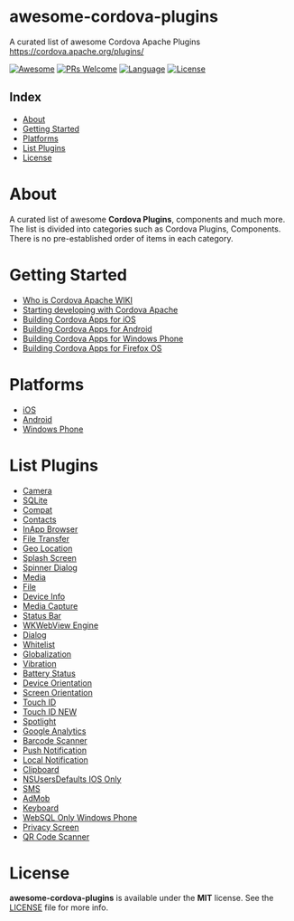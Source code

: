# awesome-cordova-plugins
A curated list of awesome Cordova Apache Plugins https://cordova.apache.org/plugins/

[![Awesome](https://cdn.rawgit.com/sindresorhus/awesome/d7305f38d29fed78fa85652e3a63e154dd8e8829/media/badge.svg)](https://github.com/sindresorhus/awesome)
[![PRs Welcome](https://img.shields.io/badge/PRs-welcome-brightgreen.svg)](http://makeapullrequest.com)
[![Language](https://img.shields.io/badge/language-objective--c-green.svg)](https://developer.apple.com/reference/objectivec)
[![License](https://img.shields.io/badge/license-MIT-blue.svg)](https://github.com/rdn87/cordova-plugin-gctouch-id/blob/master/LICENSE)

## Index

- [About](#about)
- [Getting Started](#getting-started)
- [Platforms](#platforms)
- [List Plugins](#list-plugins)
- [License](#license)

# About

A curated list of awesome **Cordova Plugins**, components and much more.
The list is divided into categories such as Cordova Plugins, Components. 
There is no pre-established order of items in each category.

# Getting Started

* [Who is Cordova Apache WIKI](https://it.wikipedia.org/wiki/Apache_Cordova)
* [Starting developing with Cordova Apache](https://cordova.apache.org/#getstarted)
* [Building Cordova Apps for iOS](https://cordova.apache.org/docs/en/latest/guide/platforms/ios/)
* [Building Cordova Apps for Android](https://cordova.apache.org/docs/en/latest/guide/platforms/android/)
* [Building Cordova Apps for Windows Phone](https://cordova.apache.org/docs/en/7.x/guide/platforms/wp8/)
* [Building Cordova Apps for Firefox OS](https://hacks.mozilla.org/2014/02/building-cordova-apps-for-firefox-os/)

# Platforms

* [iOS](https://github.com/apache/cordova-ios)
* [Android](https://github.com/apache/cordova-android)
* [Windows Phone](https://github.com/apache/cordova-wp8)

# List Plugins
* [Camera](https://github.com/apache/cordova-plugin-camera)
* [SQLite](https://github.com/litehelpers/Cordova-sqlite-storage)
* [Compat](https://github.com/apache/cordova-plugin-compat)
* [Contacts](https://github.com/apache/cordova-plugin-contacts)
* [InApp Browser](https://github.com/apache/cordova-plugin-inappbrowser)
* [File Transfer](https://github.com/apache/cordova-plugin-file-transfer)
* [Geo Location](https://github.com/apache/cordova-plugin-geolocation)
* [Splash Screen](https://github.com/apache/cordova-plugin-splashscreen)
* [Spinner Dialog](https://github.com/greybax/cordova-plugin-native-spinner)
* [Media](https://github.com/apache/cordova-plugin-media)
* [File](https://github.com/apache/cordova-plugin-file)
* [Device Info](https://github.com/apache/cordova-plugin-device)
* [Media Capture](https://github.com/apache/cordova-plugin-media-capture)
* [Status Bar](https://github.com/apache/cordova-plugin-statusbar)
* [WKWebView Engine](https://github.com/apache/cordova-plugin-wkwebview-engine)
* [Dialog](https://github.com/apache/cordova-plugin-dialogs)
* [Whitelist](https://github.com/apache/cordova-plugin-whitelist)
* [Globalization](https://github.com/apache/cordova-plugin-globalization)
* [Vibration](https://github.com/apache/cordova-plugin-vibration)
* [Battery Status](https://github.com/apache/cordova-plugin-battery-status)
* [Device Orientation](https://github.com/apache/cordova-plugin-device-orientation)
* [Screen Orientation](https://github.com/apache/cordova-plugin-screen-orientation)
* [Touch ID](https://github.com/EddyVerbruggen/cordova-plugin-touch-id)
* [Touch ID NEW](https://github.com/rdn87/cordova-plugin-gctouch-id)
* [Spotlight](https://github.com/johanblomgren/cordova-plugin-indexappcontent)
* [Google Analytics](https://github.com/danwilson/google-analytics-plugin)
* [Barcode Scanner](https://github.com/phonegap/phonegap-plugin-barcodescanner)
* [Push Notification](https://github.com/phonegap/phonegap-plugin-push)
* [Local Notification](https://github.com/phonegap/phonegap-plugin-local-notification)
* [Clipboard](https://github.com/VersoSolutions/CordovaClipboard)
* [NSUsersDefaults IOS Only](https://github.com/rdn87/cordova-plugin-gcnsusersdefaults)
* [SMS](https://github.com/cordova-sms/cordova-sms-plugin)
* [AdMob](https://www.npmjs.com/package/cordova-plugin-admobpro)
* [Keyboard](https://www.npmjs.com/package/cordova-plugin-keyboard)
* [WebSQL Only Windows Phone](https://www.npmjs.com/package/cordova-plugin-websql)
* [Privacy Screen](https://www.npmjs.com/package/cordova-plugin-privacyscreen)
* [QR Code Scanner](https://www.npmjs.com/package/cordova-plugin-qrscanner)

# License

**awesome-cordova-plugins** is available under the **MIT** license. See the [LICENSE](https://github.com/rdn87/awesome-cordova-plugins/blob/master/LICENSE) file for more info.
